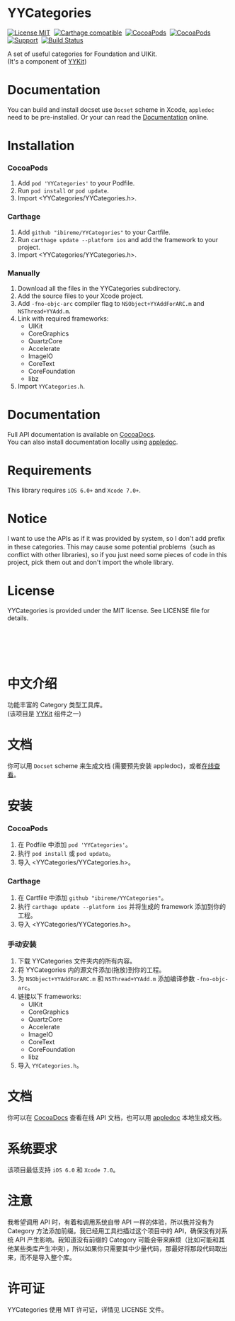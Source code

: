 YYCategories
==============

[![License MIT](https://img.shields.io/badge/license-MIT-green.svg?style=flat)](https://raw.githubusercontent.com/ibireme/YYCategories/master/LICENSE)&nbsp;
[![Carthage compatible](https://img.shields.io/badge/Carthage-compatible-4BC51D.svg?style=flat)](https://github.com/Carthage/Carthage)&nbsp;
[![CocoaPods](http://img.shields.io/cocoapods/v/YYCategories.svg?style=flat)](http://cocoapods.org/?q=YYCategories)&nbsp;
[![CocoaPods](http://img.shields.io/cocoapods/p/YYCategories.svg?style=flat)](http://cocoapods.org/?q=YYCategories)&nbsp;
[![Support](https://img.shields.io/badge/support-iOS%206%2B%20-blue.svg?style=flat)](https://www.apple.com/nl/ios/)&nbsp;
[![Build Status](https://travis-ci.org/ibireme/YYCategories.svg?branch=master)](https://travis-ci.org/ibireme/YYCategories)

A set of useful categories for Foundation and UIKit.<br/>
(It's a component of [YYKit](https://github.com/ibireme/YYKit))

Documentation
==============

You can build and install docset use `Docset` scheme in Xcode, `appledoc` need to be pre-installed. 
Or your can read the [Documentation](http://github.ibireme.com/doc/YYCategories/index.html) online.


Installation
==============

### CocoaPods

1. Add `pod 'YYCategories'` to your Podfile.
2. Run `pod install` or `pod update`.
3. Import \<YYCategories/YYCategories.h\>.


### Carthage

1. Add `github "ibireme/YYCategories"` to your Cartfile.
2. Run `carthage update --platform ios` and add the framework to your project.
3. Import \<YYCategories/YYCategories.h\>.


### Manually

1. Download all the files in the YYCategories subdirectory.
2. Add the source files to your Xcode project.
3. Add `-fno-objc-arc` compiler flag to `NSObject+YYAddForARC.m` and `NSThread+YYAdd.m`.
4. Link with required frameworks:
	* UIKit
	* CoreGraphics
	* QuartzCore
	* Accelerate
	* ImageIO
	* CoreText
	* CoreFoundation
	* libz
5. Import `YYCategories.h`.


Documentation
==============
Full API documentation is available on [CocoaDocs](http://cocoadocs.org/docsets/YYCategories/).<br/>
You can also install documentation locally using [appledoc](https://github.com/tomaz/appledoc).


Requirements
==============
This library requires `iOS 6.0+` and `Xcode 7.0+`.


Notice
==============
I want to use the APIs as if it was provided by system, so I don't add prefix in
these categories. This may cause some potential problems（such as conflict with other libraries), so if you just need some pieces of code
in this project, pick them out and don't import the whole library.


License
==============
YYCategories is provided under the MIT license. See LICENSE file for details.




<br/><br/>
---
中文介绍
==============
功能丰富的 Category 类型工具库。<br/>
(该项目是 [YYKit](https://github.com/ibireme/YYKit) 组件之一)

文档
==============

你可以用 `Docset` scheme 来生成文档 (需要预先安装 appledoc)，或者[在线查看](http://github.ibireme.com/doc/YYCategories/index.html)。


安装
==============

### CocoaPods

1. 在 Podfile 中添加  `pod 'YYCategories'`。
2. 执行 `pod install` 或 `pod update`。
3. 导入 \<YYCategories/YYCategories.h\>。


### Carthage

1. 在 Cartfile 中添加 `github "ibireme/YYCategories"`。
2. 执行 `carthage update --platform ios` 并将生成的 framework 添加到你的工程。
3. 导入 \<YYCategories/YYCategories.h\>。


### 手动安装

1. 下载 YYCategories 文件夹内的所有内容。
2. 将 YYCategories 内的源文件添加(拖放)到你的工程。
3. 为 `NSObject+YYAddForARC.m` 和 `NSThread+YYAdd.m` 添加编译参数 `-fno-objc-arc`。
4. 链接以下 frameworks:
	* UIKit
	* CoreGraphics
	* QuartzCore
	* Accelerate
	* ImageIO
	* CoreText
	* CoreFoundation
	* libz
5. 导入 `YYCategories.h`。


文档
==============
你可以在 [CocoaDocs](http://cocoadocs.org/docsets/YYCategories/) 查看在线 API 文档，也可以用 [appledoc](https://github.com/tomaz/appledoc) 本地生成文档。

系统要求
==============
该项目最低支持 `iOS 6.0` 和 `Xcode 7.0`。


注意
==============
我希望调用 API 时，有着和调用系统自带 API 一样的体验，所以我并没有为 Category 方法添加前缀。我已经用工具扫描过这个项目中的 API，确保没有对系统 API 产生影响。我知道没有前缀的 Category 可能会带来麻烦（比如可能和其他某些类库产生冲突），所以如果你只需要其中少量代码，那最好将那段代码取出来，而不是导入整个库。


许可证
==============
YYCategories 使用 MIT 许可证，详情见 LICENSE 文件。


